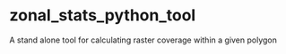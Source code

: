 # zonal_stats_python_tool
A stand alone tool for calculating raster coverage within a given polygon
